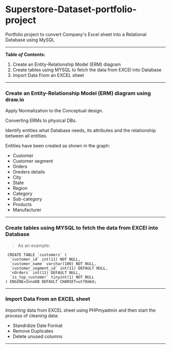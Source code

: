 # Superstore-Dataset-portfolio-project

Portfolio project to convert Company's Excel sheet into a Relational Database using MySQL 

---

**Table *of* Contents:**
1. Create an Entity-Relationship Model (ERM) diagram
2. Create tables using MYSQL to fetch the data from EXCEl into Database
3. Import Data From an EXCEL sheet
---

### Create an Entity-Relationship Model (ERM) diagram using draw.io

Apply Normalization to the Conceptual design.

Converting ERMs to physical DBs.

Identify entities what Database needs, its attributes and the relationship between all entities.

Entities have been created as shown in the graph:

 * Customer  
 * Customer segment 
 * Orders 
 * Oreders details  
 * City 
 * State  
 * Region  
 * Category  
 * Sub-category 
 * Products 
 * Manufacturer 

---

### Create tables using MYSQL to fetch the data from EXCEl into Database

 > As an example:

```mysql
 CREATE TABLE `customers` (
  `customer_id` int(11) NOT NULL,
  `customer_name` varchar(100) NOT NULL,
  `customer_segment_id` int(11) DEFAULT NULL,
  `nOrders` int(11) DEFAULT NULL,
  `is_top_customer` tinyint(1) NOT NULL
) ENGINE=InnoDB DEFAULT CHARSET=utf8mb4;
```
---
### Import Data From an EXCEL sheet
Importing data from EXCEL sheet using PHPmyadmin and then start the process of cleaning data: 

* Standrdize Date Format 
* Remove Duplicates 
* Delete unused columns 
---













